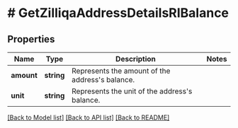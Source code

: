 # # GetZilliqaAddressDetailsRIBalance

## Properties

Name | Type | Description | Notes
------------ | ------------- | ------------- | -------------
**amount** | **string** | Represents the amount of the address&#39;s balance. |
**unit** | **string** | Represents the unit of the address&#39;s balance. |

[[Back to Model list]](../../README.md#models) [[Back to API list]](../../README.md#endpoints) [[Back to README]](../../README.md)
